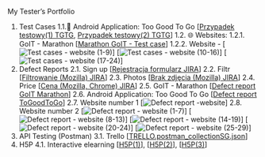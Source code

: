 My Tester’s Portfolio
  1. Test Cases
    1.1.📱 Android Application: Too Good To Go [[Przypadek testowy(1) TGTG](https://github.com/user-attachments/assets/c97f4d3f-dc70-4258-aa59-ad20d2b1fe0f), [Przypadek testowy(2) TGTG](https://github.com/user-attachments/assets/81eb5d8b-ab46-4785-a4b4-21ee05addb02)]
    1.2. 🌐 Websites: 
       1.2.1. GoIT - Marathon [[Marathon GoIT - Test case](https://github.com/user-attachments/assets/514e76e3-6f7e-4227-a0e6-a1236efd6bce)]
       1.2.2. Website - [![Test cases - website (1-9)](https://github.com/user-attachments/assets/1996f22d-70ad-4c69-90f6-698c003c2386)] [![Test cases - website (10-16)](https://github.com/user-attachments/assets/ff006121-197f-4505-b61c-d37512246f51)] [![Test cases - website (17-24)](https://github.com/user-attachments/assets/0df3cb0f-4fe2-4696-9322-aba76e80f9e9)]
  2. Defect Reports
     2.1. Sign up [[Rejestracja formularz JIRA](https://github.com/user-attachments/assets/3a27becb-de8e-4830-9468-73c0bb55ff8b)]
     2.2. Filtr [[Filtrowanie (Mozilla) JIRA](https://github.com/user-attachments/assets/b0667d43-e1ef-4951-a99a-76a0956bb54a)]
     2.3. Photos [[Brak zdjęcia (Mozilla) JIRA](https://github.com/user-attachments/assets/e008ebba-70ed-4002-bc70-cc7f19fad193)]
     2.4. Price [[Cena (Mozilla, Chrome) JIRA](https://github.com/user-attachments/assets/18bd7540-794c-43b8-9283-c303c971b63c)]
     2.5. GoIT - Marathon [[Defect report GoIT Marathon](https://github.com/user-attachments/assets/32ea222e-1285-48bd-971f-3907c916efb2)]
     2.6. Android Application: Too Good To Go [[Defect report ToGoodToGo](https://github.com/user-attachments/assets/8e396001-e5eb-40c2-b188-c31c1ee7eed5)]
     2.7. Website number 1 [![Defect report -website](https://github.com/user-attachments/assets/b4571908-94cf-40c2-9bfc-26a76ca909d1)]
     2.8. Website number 2 [![Defect report - website (1-7)](https://github.com/user-attachments/assets/db84390f-eb38-4ee3-a4df-9b82edf1ab9d)] [![Defect report - website (8-13)](https://github.com/user-attachments/assets/0d27bec6-e545-492a-b075-3c7634f6f62b)] [![Defect report - website (14-19)](https://github.com/user-attachments/assets/1f4c41c5-78ed-4eaa-9e89-adf9b19ee48f)] [![Defect report - website (20-24)](https://github.com/user-attachments/assets/18dcc4dc-5456-4c79-978e-5cd4a6172df3)] [![Defect report - website (25-29)](https://github.com/user-attachments/assets/afaca684-bd2d-454d-9c09-2069f13ef6f5)]
  3. API Testing (Postman)
     3.1. Trello [[TRELLO.postman_collectionSG.json](https://github.com/user-attachments/files/19208213/TRELLO.postman_collectionSG.json)]
  4. H5P
     4.1. Interactive elearning [[H5P(1)](https://github.com/user-attachments/assets/e92ab706-e7c3-430d-a264-b074bafd5262)], [[H5P(2)](https://github.com/user-attachments/assets/1524b9b8-9e19-4ea5-8462-bc5687603a36)], [[H5P(3)](https://github.com/user-attachments/assets/3825db2f-0482-40b2-bc20-6fd7cc160e75)]
